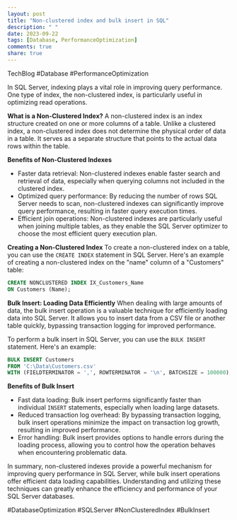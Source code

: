 ```yaml
---
layout: post
title: "Non-clustered index and bulk insert in SQL"
description: " "
date: 2023-09-22
tags: [Database, PerformanceOptimization]
comments: true
share: true
---
```

TechBlog #Database #PerformanceOptimization

In SQL Server, indexing plays a vital role in improving query performance. One type of index, the non-clustered index, is particularly useful in optimizing read operations. 

**What is a Non-Clustered Index?**
A non-clustered index is an index structure created on one or more columns of a table. Unlike a clustered index, a non-clustered index does not determine the physical order of data in a table. It serves as a separate structure that points to the actual data rows within the table.

**Benefits of Non-Clustered Indexes**
- Faster data retrieval: Non-clustered indexes enable faster search and retrieval of data, especially when querying columns not included in the clustered index.
- Optimized query performance: By reducing the number of rows SQL Server needs to scan, non-clustered indexes can significantly improve query performance, resulting in faster query execution times.
- Efficient join operations: Non-clustered indexes are particularly useful when joining multiple tables, as they enable the SQL Server optimizer to choose the most efficient query execution plan.

**Creating a Non-Clustered Index**
To create a non-clustered index on a table, you can use the `CREATE INDEX` statement in SQL Server. Here's an example of creating a non-clustered index on the "name" column of a "Customers" table:

```sql
CREATE NONCLUSTERED INDEX IX_Customers_Name
ON Customers (Name);
```

**Bulk Insert: Loading Data Efficiently**
When dealing with large amounts of data, the bulk insert operation is a valuable technique for efficiently loading data into SQL Server. It allows you to insert data from a CSV file or another table quickly, bypassing transaction logging for improved performance.

To perform a bulk insert in SQL Server, you can use the `BULK INSERT` statement. Here's an example:

```sql
BULK INSERT Customers
FROM 'C:\Data\Customers.csv'
WITH (FIELDTERMINATOR = ',', ROWTERMINATOR = '\n', BATCHSIZE = 100000);
```

**Benefits of Bulk Insert**
- Fast data loading: Bulk insert performs significantly faster than individual `INSERT` statements, especially when loading large datasets.
- Reduced transaction log overhead: By bypassing transaction logging, bulk insert operations minimize the impact on transaction log growth, resulting in improved performance.
- Error handling: Bulk insert provides options to handle errors during the loading process, allowing you to control how the operation behaves when encountering problematic data.

In summary, non-clustered indexes provide a powerful mechanism for improving query performance in SQL Server, while bulk insert operations offer efficient data loading capabilities. Understanding and utilizing these techniques can greatly enhance the efficiency and performance of your SQL Server databases.

#DatabaseOptimization #SQLServer #NonClusteredIndex #BulkInsert